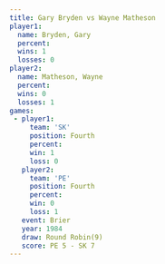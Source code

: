 ```yaml
---
title: Gary Bryden vs Wayne Matheson
player1:               
  name: Bryden, Gary   
  percent:             
  wins: 1              
  losses: 0            
player2:               
  name: Matheson, Wayne
  percent:             
  wins: 0              
  losses: 1            
games:
 - player1:          
     team: 'SK'      
     position: Fourth
     percent:        
     win: 1          
     loss: 0         
   player2:          
     team: 'PE'      
     position: Fourth
     percent:        
     win: 0          
     loss: 1         
   event: Brier        
   year: 1984          
   draw: Round Robin(9)
   score: PE 5 - SK 7  
---
```

